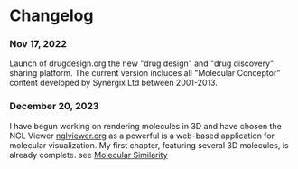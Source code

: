 # Changelog

### Nov 17, 2022 
Launch of drugdesign.org the new "drug design" and "drug discovery" sharing platform. The current version includes all "Molecular Conceptor"  content developed by Synergix Ltd between 2001-2013.

### December 20, 2023
I have begun working on rendering molecules in 3D and have chosen the NGL Viewer [nglviewer.org](https://nglviewer.org/) as a powerful is a web-based application for molecular visualization. My first chapter, featuring several 3D molecules, is already complete. see [Molecular Similarity](chapters/molecular-similarity.md)

